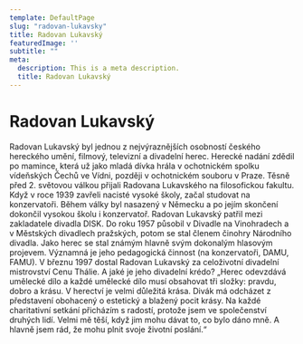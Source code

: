 ```yaml
---
template: DefaultPage
slug: "radovan-lukavsky"
title: Radovan Lukavský
featuredImage: ''
subtitle: ""
meta:
  description: This is a meta description.
  title: Radovan Lukavský
---
```

# Radovan Lukavský

Radovan Lukavský byl jednou z nejvýraznějších osobností českého hereckého umění, filmový, televizní a divadelní herec. Herecké nadání zdědil po mamince, která už jako mladá dívka hrála v ochotnickém spolku vídeňských Čechů ve Vídni, později v ochotnickém souboru v Praze. Těsně před 2. světovou válkou přijali Radovana Lukavského na filosofickou fakultu. Když v roce 1939 zavřeli nacisté vysoké školy, začal studovat na konzervatoři. Během války byl nasazený v Německu a po jejím skončení dokončil vysokou školu i konzervatoř. Radovan Lukavský patřil mezi zakladatele divadla DISK. Do roku 1957 působil v Divadle na Vinohradech a v Městských divadlech pražských, potom se stal členem činohry Národního divadla. Jako herec se stal známým hlavně svým dokonalým hlasovým projevem. Významná je jeho pedagogická činnost (na konzervatoři, DAMU, FAMU). V březnu 1997 dostal Radovan Lukavský za celoživotní divadelní mistrovství Cenu Thálie. A jaké je jeho divadelní krédo? „Herec odevzdává umělecké dílo a každé umělecké dílo musí obsahovat tři složky: pravdu, dobro a krásu. V herectví je velmi důležitá krása. Divák má odcházet z představení obohacený o estetický a blažený pocit krásy. Na každé charitativní setkání přicházím s radostí, protože jsem ve společenství druhých lidí. Velmi mě těší, když jim mohu dávat to, co bylo dáno mně. A hlavně jsem rád, že mohu plnit svoje životní poslání.“

